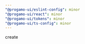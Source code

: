 ```yaml
---
"@progamo-ui/eslint-config": minor
"@progamo-ui/react": minor
"@progamo-ui/tokens": minor
"@progamo-ui/ts-config": minor
---
```


create
